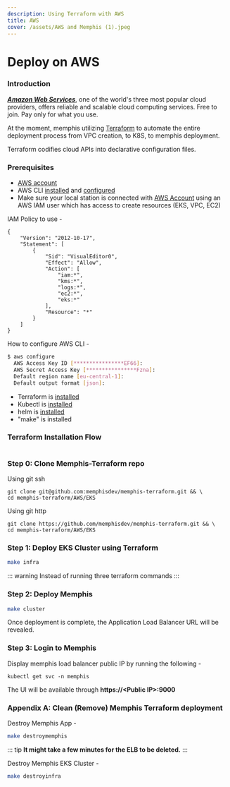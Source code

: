 ```yaml
---
description: Using Terraform with AWS
title: AWS
cover: /assets/AWS and Memphis (1).jpeg
---
```


# Deploy on AWS

### Introduction

[_**Amazon Web Services**_](https://aws.amazon.com/), one of the world's three most popular cloud providers, offers reliable and scalable cloud computing services. Free to join. Pay only for what you use.

At the moment, memphis utilizing [Terraform](https://www.terraform.io/) to automate the entire deployment process from VPC creation, to K8S, to memphis deployment.

Terraform codifies cloud APIs into declarative configuration files.

### Prerequisites

* [AWS account](https://aws.amazon.com/free/)
* AWS CLI [installed](https://docs.aws.amazon.com/cli/latest/userguide/getting-started-install.html) and [configured](https://docs.aws.amazon.com/cli/latest/userguide/cli-chap-configure.html)
* Make sure your local station is connected with [AWS Account](https://portal.aws.amazon.com/billing/signup?nc2=h\_ct\&src=default\&redirect\_url=https%3A%2F%2Faws.amazon.com%2Fregistration-confirmation#/start) using an AWS IAM user which has access to create resources (EKS, VPC, EC2)

IAM Policy to use -

```json:line-numbers
{
    "Version": "2012-10-17",
    "Statement": [
        {
            "Sid": "VisualEditor0",
            "Effect": "Allow",
            "Action": [
                "iam:*",
                "kms:*",
                "logs:*",
                "ec2:*",
                "eks:*"
            ],
            "Resource": "*"
        }
    ]
}
```

How to configure AWS CLI -

```bash
$ aws configure
  AWS Access Key ID [****************EF66]: 
  AWS Secret Access Key [****************Fzna]: 
  Default region name [eu-central-1]:
  Default output format [json]:
```

* Terraform is [installed](https://www.terraform.io/downloads)
* Kubectl is [installed](https://kubernetes.io/docs/tasks/tools/install-kubectl/)
* helm is [installed](https://helm.sh/docs/intro/install/)
* "make" is installed

### Terraform Installation Flow

<figure><img src="/assets/aws memphis terraform (1).png" alt=""><figcaption></figcaption></figure>

### Step 0: Clone Memphis-Terraform repo

Using git ssh

```
git clone git@github.com:memphisdev/memphis-terraform.git && \
cd memphis-terraform/AWS/EKS
```

Using git http

```
git clone https://github.com/memphisdev/memphis-terraform.git && \
cd memphis-terraform/AWS/EKS
```

### Step 1: Deploy EKS Cluster using Terraform

```bash
make infra
```

::: warning
Instead of running three terraform commands
:::

### Step 2: Deploy Memphis

```bash
make cluster
```

Once deployment is complete, the Application Load Balancer URL will be revealed.

### Step 3: Login to Memphis

Display memphis load balancer public IP by running the following -

```
kubectl get svc -n memphis
```

The UI will be available through **https://\<Public IP>:9000**

### Appendix A: Clean (Remove) Memphis Terraform deployment

Destroy Memphis App -&#x20;

```bash
make destroymemphis
```

::: tip
**It might take a few minutes for the ELB to be deleted.**
:::

Destroy Memphis EKS Cluster -&#x20;

```bash
make destroyinfra
```
